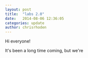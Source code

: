 ```yaml
---
layout: post
title:  "labs 2.0"
date:   2014-08-06 12:36:05
categories: update
author: chrisrhoden
---
```


Hi everyone!

It's been a long time coming, but we're
